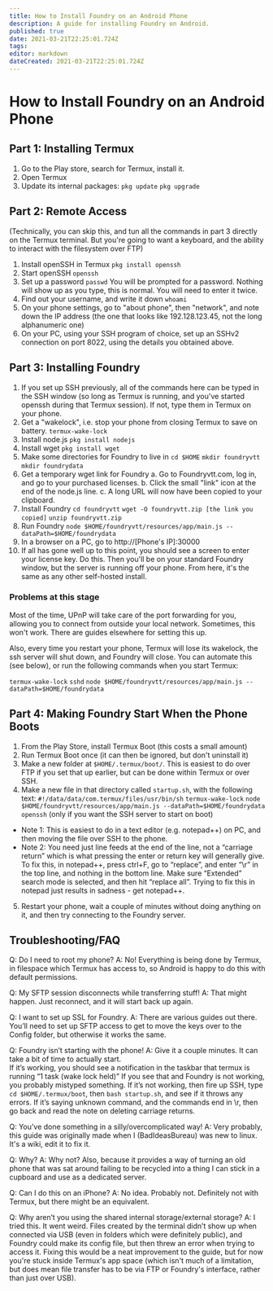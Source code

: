 ```yaml
---
title: How to Install Foundry on an Android Phone
description: A guide for installing Foundry on Android.
published: true
date: 2021-03-21T22:25:01.724Z
tags: 
editor: markdown
dateCreated: 2021-03-21T22:25:01.724Z
---
```


# How to Install Foundry on an Android Phone
## Part 1: Installing Termux
1. Go to the Play store, search for Termux, install it.
2. Open Termux
3. Update its internal packages:
  	`pkg update`
    `pkg upgrade`

## Part 2: Remote Access
(Technically, you can skip this, and tun all the commands in part 3 directly on the Termux terminal.  But you're going to want a keyboard, and the ability to interact with the filesystem over FTP)

1.	Install openSSH in Termux
		`pkg install openssh`
2.	Start openSSH
		`openssh`
3.	Set up a password
		`passwd`
    You will be prompted for a password.  Nothing will show up as you type, this is normal.  You will need to enter it twice.
4.	Find out your username, and write it down
		`whoami`
5.	On your phone settings, go to "about phone", then "network", and note down the IP address (the one that looks like 192.128.123.45, not the long alphanumeric one)
6.	On your PC, using your SSH program of choice, set up an SSHv2 connection on port 8022, using the details you obtained above.

## Part 3: Installing Foundry

1.	If you set up SSH previously, all of the commands here can be typed in the SSH window (so long as Termux is running, and you've started openssh during that Termux session).  If not, type them in Termux on your phone.
2.	Get a "wakelock", i.e. stop your phone from closing Termux to save on battery.
		`termux-wake-lock`
3.	Install node.js
		`pkg install nodejs`
4. 	Install wget
		`pkg install wget`
5.	Make some directories for Foundry to live in
		`cd $HOME`
    `mkdir foundryvtt`
    `mkdir foundrydata`
6.	Get a temporary wget link for Foundry
	a.	Go to Foundryvtt.com, log in, and go to your purchased licenses.
  b.	Click the small "link" icon at the end of the node.js line.
  c.	A long URL will now have been copied to your clipboard.
7.	Install Foundry
		`cd foundryvtt`
    `wget -O foundryvtt.zip [the link you copied]`
    `unzip foundryvtt.zip`
8.	Run Foundry
		`node $HOME/foundryvtt/resources/app/main.js --dataPath=$HOME/foundrydata`
9.	In a browser on a PC, go to http://[Phone's IP]:30000
10.	If all has gone well up to this point, you should see a screen to enter your license key.  Do this.  Then you'll be on your standard Foundry window, but the server is running off your phone.  From here, it's the same as any other self-hosted install.

### Problems at this stage

Most of the time, UPnP will take care of the port forwarding for you, allowing you to connect from outside your local network.  Sometimes, this won't work.  There are guides elsewhere for setting this up.

Also, every time you restart your phone, Termux will lose its wakelock, the ssh server will shut down, and Foundry will close.  You can automate this (see below), or run the following commands when you start Termux:

`termux-wake-lock`
`sshd`
`node $HOME/foundryvtt/resources/app/main.js --dataPath=$HOME/foundrydata`

## Part 4: Making Foundry Start When the Phone Boots
1.	From the Play Store, install Termux Boot (this costs a small amount)
2.	Run Termux Boot once (it can then be ignored, but don't uninstall it)
3.	Make a new folder at `$HOME/.termux/boot/`.  This is easiest to do over FTP if you set that up earlier, but can be done within Termux or over SSH.
4.	Make a new file in that directory called `startup.sh`, with the following text:
	`#!/data/data/com.termux/files/usr/bin/sh`
	`termux-wake-lock`
	`node $HOME/foundryvtt/resources/app/main.js --dataPath=$HOME/foundrydata`
  `openssh` (only if you want the SSH server to start on boot)
  
- Note 1:  This is easiest to do in a text editor (e.g. notepad++) on PC, and then moving the file over SSH to the phone.
- Note 2:  You need just line feeds at the end of the line, not a “carriage return” which is what pressing the enter or return key will generally give.  To fix this, in notepad++, press ctrl+F, go to “replace”, and enter “\r” in the top line, and nothing in the bottom line.  Make sure “Extended” search mode is selected, and then hit “replace all”.  Trying to fix this in notepad just results in sadness - get notepad++.
  
5.	Restart your phone, wait a couple of minutes without doing anything on it, and then try connecting to the Foundry server.

## Troubleshooting/FAQ
Q: Do I need to root my phone?
A: No! Everything is being done by Termux, in filespace which Termux has access to, so Android is happy to do this with default permissions.

Q: My SFTP session disconnects while transferring stuff!
A: That might happen.  Just reconnect, and it will start back up again.

Q: I want to set up SSL for Foundry.
A: There are various guides out there.  You’ll need to set up SFTP access to get to move the keys over to the Config folder, but otherwise it works the same.

Q: Foundry isn’t starting with the phone!
A: Give it a couple minutes. It can take a bit of time to actually start.  
	If it’s working, you should see a notification in the taskbar that termux is running “1 task (wake lock held)”
	If you see that and Foundry is not working, you probably mistyped something.
	If it’s not working, then fire up SSH, type `cd $HOME/.termux/boot`, then `bash startup.sh`, and see if it throws any errors.  If it’s saying unknown command, and the commands end in \r, then go back and read the note on deleting carriage returns.

Q: You’ve done something in a silly/overcomplicated way!
A: Very probably, this guide was originally made when I (BadIdeasBureau) was new to linux.  It's a wiki, edit it to fix it.

Q: Why?
A: Why not?
Also, because it provides a way of turning an old phone that was sat around failing to be recycled into a thing I can stick in a cupboard and use as a dedicated server.

Q: Can I do this on an iPhone?
A: No idea.  Probably not.  Definitely not with Termux, but there might be an equivalent.

Q: Why aren’t you using the shared internal storage/external storage?
A: I tried this.  It went weird.  Files created by the terminal didn’t show up when connected via USB (even in folders which were definitely public), and Foundry could make its config file, but then threw an error when trying to access it. Fixing this would be a neat improvement to the guide, but for now you're stuck inside Termux's app space (which isn't much of a limitation, but does mean file transfer has to be via FTP or Foundry's interface, rather than just over USB).



